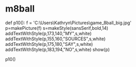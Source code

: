 # m8ball
def p10():
  f = 'C:\\Users\\Kathryn\\Pictures\\game_8ball_big.jpg'
  p=makePicture(f)
  s=makeStyle(sansSerif,bold,14)
  addTextWithStyle(p,173,140,"MY",s,white)
  addTextWithStyle(p,155,160,"SOURCES",s,white)
  addTextWithStyle(p,175,180,"SAY",s,white)
  addTextWithStyle(p,183,194,"NO",s,white)
  show(p)

p10()


